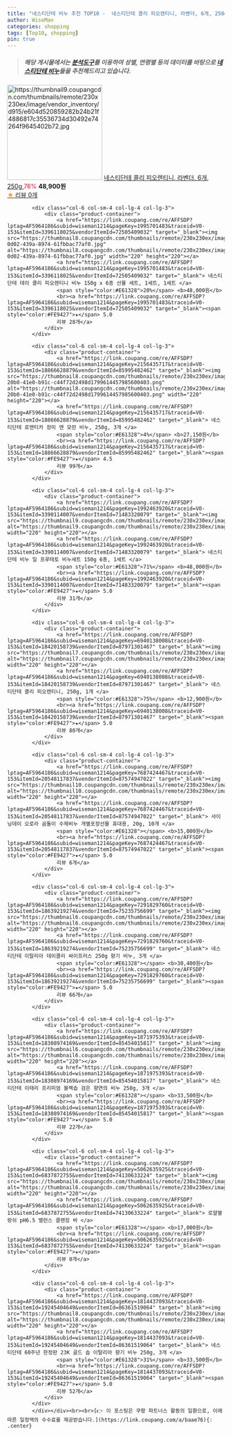 ```yaml
---
title: "네스티단테 비누 추천 TOP10 -  네스티단테 콜리 피오렌티니, 라벤더, 6개, 250g "
author: WiseMan
categories: shopping
tags: [Top10, shopping]
pin: true
---
```


> ##### 해당 게시물에서는 [**분석도구**](https://itemscout.io/)를 이용하여 **성별**, **연령별** 등의 데이터를 바탕으로 [**네스티단테 비누**](https://link.coupang.com/a/baae76)들을 추천해드리고 있습니다.
<div class="container"><div class="row">
            <div class="col-6 col-sm-4 col-lg-4 col-lg-3">
                <div class="product-container">
                    <a href="https://link.coupang.com/re/AFFSDP?lptag=AF5964186&subid=wiseman1214&pageKey=7756045496&traceid=V0-153&itemId=20904293963&vendorItemId=87971301557" target="_blank"><img src="https://thumbnail9.coupangcdn.com/thumbnails/remote/230x230ex/image/vendor_inventory/d915/e604d520859282b24b21f4886817c35536734d30492e74264f9645402b72.jpg" alt="https://thumbnail9.coupangcdn.com/thumbnails/remote/230x230ex/image/vendor_inventory/d915/e604d520859282b24b21f4886817c35536734d30492e74264f9645402b72.jpg" width="220" height="220"></a>
                    <a href="https://link.coupang.com/re/AFFSDP?lptag=AF5964186&subid=wiseman1214&pageKey=7756045496&traceid=V0-153&itemId=20904293963&vendorItemId=87971301557" target="_blank"> 네스티단테 콜리 피오렌티니, 라벤더, 6개, 250g </a>
                    <span style="color:#E61328">76%</span> <b>48,900원</b>
                    <br><a href="https://link.coupang.com/re/AFFSDP?lptag=AF5964186&subid=wiseman1214&pageKey=7756045496&traceid=V0-153&itemId=20904293963&vendorItemId=87971301557" target="_blank"><span style="color:#FE9427">★</span> 
                    리뷰 0개</a>
                </div>
            </div>
            
            <div class="col-6 col-sm-4 col-lg-4 col-lg-3">
                <div class="product-container">
                    <a href="https://link.coupang.com/re/AFFSDP?lptag=AF5964186&subid=wiseman1214&pageKey=1995701483&traceid=V0-153&itemId=3396118025&vendorItemId=72505409032" target="_blank"><img src="https://thumbnail8.coupangcdn.com/thumbnails/remote/230x230ex/image/retail/images/2020/10/13/16/6/00791ee1-0d02-439a-8974-61fbbac77af0.jpg" alt="https://thumbnail8.coupangcdn.com/thumbnails/remote/230x230ex/image/retail/images/2020/10/13/16/6/00791ee1-0d02-439a-8974-61fbbac77af0.jpg" width="220" height="220"></a>
                    <a href="https://link.coupang.com/re/AFFSDP?lptag=AF5964186&subid=wiseman1214&pageKey=1995701483&traceid=V0-153&itemId=3396118025&vendorItemId=72505409032" target="_blank"> 네스티단테 데이 콜리 피오렌티니 비누 150g x 6종 선물 세트, 1세트, 1세트 </a>
                    <span style="color:#E61328">20%</span> <b>48,000원</b>
                    <br><a href="https://link.coupang.com/re/AFFSDP?lptag=AF5964186&subid=wiseman1214&pageKey=1995701483&traceid=V0-153&itemId=3396118025&vendorItemId=72505409032" target="_blank"><span style="color:#FE9427">★</span> 5.0
                    리뷰 28개</a>
                </div>
            </div>
            
            <div class="col-6 col-sm-4 col-lg-4 col-lg-3">
                <div class="product-container">
                    <a href="https://link.coupang.com/re/AFFSDP?lptag=AF5964186&subid=wiseman1214&pageKey=2156435717&traceid=V0-153&itemId=18866628879&vendorItemId=85995482462" target="_blank"><img src="https://thumbnail8.coupangcdn.com/thumbnails/remote/230x230ex/image/retail/images/331a81b5-20b0-41e0-b91c-c44f72d2498d1799614457985600403.png" alt="https://thumbnail8.coupangcdn.com/thumbnails/remote/230x230ex/image/retail/images/331a81b5-20b0-41e0-b91c-c44f72d2498d1799614457985600403.png" width="220" height="220"></a>
                    <a href="https://link.coupang.com/re/AFFSDP?lptag=AF5964186&subid=wiseman1214&pageKey=2156435717&traceid=V0-153&itemId=18866628879&vendorItemId=85995482462" target="_blank"> 네스티단테 로맨티카 장미 앤 모란 비누, 250g, 3개 </a>
                    <span style="color:#E61328">4%</span> <b>27,150원</b>
                    <br><a href="https://link.coupang.com/re/AFFSDP?lptag=AF5964186&subid=wiseman1214&pageKey=2156435717&traceid=V0-153&itemId=18866628879&vendorItemId=85995482462" target="_blank"><span style="color:#FE9427">★</span> 4.5
                    리뷰 99개</a>
                </div>
            </div>
            
            <div class="col-6 col-sm-4 col-lg-4 col-lg-3">
                <div class="product-container">
                    <a href="https://link.coupang.com/re/AFFSDP?lptag=AF5964186&subid=wiseman1214&pageKey=1992463920&traceid=V0-153&itemId=3390114007&vendorItemId=71483320079" target="_blank"><img src="https://thumbnail9.coupangcdn.com/thumbnails/remote/230x230ex/image/vendor_inventory/6429/50adebf3e93bd4872beccdedf93aab29860692064dfd836e9fbda39f59f3.jpg" alt="https://thumbnail9.coupangcdn.com/thumbnails/remote/230x230ex/image/vendor_inventory/6429/50adebf3e93bd4872beccdedf93aab29860692064dfd836e9fbda39f59f3.jpg" width="220" height="220"></a>
                    <a href="https://link.coupang.com/re/AFFSDP?lptag=AF5964186&subid=wiseman1214&pageKey=1992463920&traceid=V0-153&itemId=3390114007&vendorItemId=71483320079" target="_blank"> 네스티단테 비누 일 프루테토 비누세트 150g 6종, 1세트 </a>
                    <span style="color:#E61328">71%</span> <b>48,000원</b>
                    <br><a href="https://link.coupang.com/re/AFFSDP?lptag=AF5964186&subid=wiseman1214&pageKey=1992463920&traceid=V0-153&itemId=3390114007&vendorItemId=71483320079" target="_blank"><span style="color:#FE9427">★</span> 5.0
                    리뷰 31개</a>
                </div>
            </div>
            
            <div class="col-6 col-sm-4 col-lg-4 col-lg-3">
                <div class="product-container">
                    <a href="https://link.coupang.com/re/AFFSDP?lptag=AF5964186&subid=wiseman1214&pageKey=6940138008&traceid=V0-153&itemId=18420158739&vendorItemId=87971301467" target="_blank"><img src="https://thumbnail7.coupangcdn.com/thumbnails/remote/230x230ex/image/vendor_inventory/0820/3886747797f81591723f434d63e7f3c0c0495e5895c8d68eca232db07e2f.jpg" alt="https://thumbnail7.coupangcdn.com/thumbnails/remote/230x230ex/image/vendor_inventory/0820/3886747797f81591723f434d63e7f3c0c0495e5895c8d68eca232db07e2f.jpg" width="220" height="220"></a>
                    <a href="https://link.coupang.com/re/AFFSDP?lptag=AF5964186&subid=wiseman1214&pageKey=6940138008&traceid=V0-153&itemId=18420158739&vendorItemId=87971301467" target="_blank"> 네스티단테 콜리 피오렌티니, 250g, 1개 </a>
                    <span style="color:#E61328">75%</span> <b>12,900원</b>
                    <br><a href="https://link.coupang.com/re/AFFSDP?lptag=AF5964186&subid=wiseman1214&pageKey=6940138008&traceid=V0-153&itemId=18420158739&vendorItemId=87971301467" target="_blank"><span style="color:#FE9427">★</span> 5.0
                    리뷰 80개</a>
                </div>
            </div>
            
            <div class="col-6 col-sm-4 col-lg-4 col-lg-3">
                <div class="product-container">
                    <a href="https://link.coupang.com/re/AFFSDP?lptag=AF5964186&subid=wiseman1214&pageKey=7687424467&traceid=V0-153&itemId=20548117837&vendorItemId=87574947022" target="_blank"><img src="https://thumbnail10.coupangcdn.com/thumbnails/remote/230x230ex/image/vendor_inventory/fa7a/75fed6113a459c9364482fff542813cf7e7c5d85d8af806dc60035c457c6.JPG" alt="https://thumbnail10.coupangcdn.com/thumbnails/remote/230x230ex/image/vendor_inventory/fa7a/75fed6113a459c9364482fff542813cf7e7c5d85d8af806dc60035c457c6.JPG" width="220" height="220"></a>
                    <a href="https://link.coupang.com/re/AFFSDP?lptag=AF5964186&subid=wiseman1214&pageKey=7687424467&traceid=V0-153&itemId=20548117837&vendorItemId=87574947022" target="_blank"> 샤이닝데이 오로라 곰돌이 수제비누 개별포장선물 휴대용, 20g, 10개 </a>
                    <span style="color:#E61328"></span> <b>15,000원</b>
                    <br><a href="https://link.coupang.com/re/AFFSDP?lptag=AF5964186&subid=wiseman1214&pageKey=7687424467&traceid=V0-153&itemId=20548117837&vendorItemId=87574947022" target="_blank"><span style="color:#FE9427">★</span> 5.0
                    리뷰 6개</a>
                </div>
            </div>
            
            <div class="col-6 col-sm-4 col-lg-4 col-lg-3">
                <div class="product-container">
                    <a href="https://link.coupang.com/re/AFFSDP?lptag=AF5964186&subid=wiseman1214&pageKey=7291829760&traceid=V0-153&itemId=18639219274&vendorItemId=75235756699" target="_blank"><img src="https://thumbnail6.coupangcdn.com/thumbnails/remote/230x230ex/image/vendor_inventory/02a1/d2debd7ebddfdaa68d09f4fe92e687392352327b3f52ea6aea51d6ea9150.jpg" alt="https://thumbnail6.coupangcdn.com/thumbnails/remote/230x230ex/image/vendor_inventory/02a1/d2debd7ebddfdaa68d09f4fe92e687392352327b3f52ea6aea51d6ea9150.jpg" width="220" height="220"></a>
                    <a href="https://link.coupang.com/re/AFFSDP?lptag=AF5964186&subid=wiseman1214&pageKey=7291829760&traceid=V0-153&itemId=18639219274&vendorItemId=75235756699" target="_blank"> 네스티단테 이탈리아 데이콜리 싸이프러스 250g 향기 비누, 3개 </a>
                    <span style="color:#E61328"></span> <b>30,400원</b>
                    <br><a href="https://link.coupang.com/re/AFFSDP?lptag=AF5964186&subid=wiseman1214&pageKey=7291829760&traceid=V0-153&itemId=18639219274&vendorItemId=75235756699" target="_blank"><span style="color:#FE9427">★</span> 5.0
                    리뷰 66개</a>
                </div>
            </div>
            
            <div class="col-6 col-sm-4 col-lg-4 col-lg-3">
                <div class="product-container">
                    <a href="https://link.coupang.com/re/AFFSDP?lptag=AF5964186&subid=wiseman1214&pageKey=1871975393&traceid=V0-153&itemId=18308974169&vendorItemId=85454015817" target="_blank"><img src="https://thumbnail6.coupangcdn.com/thumbnails/remote/230x230ex/image/vendor_inventory/d490/a4a38289ab770daae054144900d984723aca4aed023e20743a65ac0f908b.jpg" alt="https://thumbnail6.coupangcdn.com/thumbnails/remote/230x230ex/image/vendor_inventory/d490/a4a38289ab770daae054144900d984723aca4aed023e20743a65ac0f908b.jpg" width="220" height="220"></a>
                    <a href="https://link.coupang.com/re/AFFSDP?lptag=AF5964186&subid=wiseman1214&pageKey=1871975393&traceid=V0-153&itemId=18308974169&vendorItemId=85454015817" target="_blank"> 네스티단테 이태리 프리미엄 블랙솝 검은 향연의 비누 250g, 3개 </a>
                    <span style="color:#E61328"></span> <b>33,500원</b>
                    <br><a href="https://link.coupang.com/re/AFFSDP?lptag=AF5964186&subid=wiseman1214&pageKey=1871975393&traceid=V0-153&itemId=18308974169&vendorItemId=85454015817" target="_blank"><span style="color:#FE9427">★</span> 5.0
                    리뷰 22개</a>
                </div>
            </div>
            
            <div class="col-6 col-sm-4 col-lg-4 col-lg-3">
                <div class="product-container">
                    <a href="https://link.coupang.com/re/AFFSDP?lptag=AF5964186&subid=wiseman1214&pageKey=5062635925&traceid=V0-153&itemId=6837872755&vendorItemId=74130633224" target="_blank"><img src="https://thumbnail6.coupangcdn.com/thumbnails/remote/230x230ex/image/vendor_inventory/954f/9e4301fc87223e0a9619b541b495becf5c1ada759aec5fd12e7ce4a05c59.JPG" alt="https://thumbnail6.coupangcdn.com/thumbnails/remote/230x230ex/image/vendor_inventory/954f/9e4301fc87223e0a9619b541b495becf5c1ada759aec5fd12e7ce4a05c59.JPG" width="220" height="220"></a>
                    <a href="https://link.coupang.com/re/AFFSDP?lptag=AF5964186&subid=wiseman1214&pageKey=5062635925&traceid=V0-153&itemId=6837872755&vendorItemId=74130633224" target="_blank"> 로얄블랑쉬 pH6.5 밸런스 클렌징 바 </a>
                    <span style="color:#E61328"></span> <b>17,000원</b>
                    <br><a href="https://link.coupang.com/re/AFFSDP?lptag=AF5964186&subid=wiseman1214&pageKey=5062635925&traceid=V0-153&itemId=6837872755&vendorItemId=74130633224" target="_blank"><span style="color:#FE9427">★</span> 
                    리뷰 0개</a>
                </div>
            </div>
            
            <div class="col-6 col-sm-4 col-lg-4 col-lg-3">
                <div class="product-container">
                    <a href="https://link.coupang.com/re/AFFSDP?lptag=AF5964186&subid=wiseman1214&pageKey=1814437093&traceid=V0-153&itemId=19245404649&vendorItemId=86361519064" target="_blank"><img src="https://thumbnail8.coupangcdn.com/thumbnails/remote/230x230ex/image/vendor_inventory/3a75/1541d31d7c9abd0aea197df5383e54eff96204bba5a30fa43e37060b7f73.jpg" alt="https://thumbnail8.coupangcdn.com/thumbnails/remote/230x230ex/image/vendor_inventory/3a75/1541d31d7c9abd0aea197df5383e54eff96204bba5a30fa43e37060b7f73.jpg" width="220" height="220"></a>
                    <a href="https://link.coupang.com/re/AFFSDP?lptag=AF5964186&subid=wiseman1214&pageKey=1814437093&traceid=V0-153&itemId=19245404649&vendorItemId=86361519064" target="_blank"> 네스티단테 60주년 한정판 23K 골드 솝 이탈리아 향기 비누 250g, 3개 </a>
                    <span style="color:#E61328">31%</span> <b>33,500원</b>
                    <br><a href="https://link.coupang.com/re/AFFSDP?lptag=AF5964186&subid=wiseman1214&pageKey=1814437093&traceid=V0-153&itemId=19245404649&vendorItemId=86361519064" target="_blank"><span style="color:#FE9427">★</span> 5.0
                    리뷰 52개</a>
                </div>
            </div>
            </div></div><br><br>[👉 이 포스팅은 쿠팡 파트너스 활동의 일환으로, 이에 따른 일정액의 수수료를 제공받습니다.](https://link.coupang.com/a/baae76){: .center}